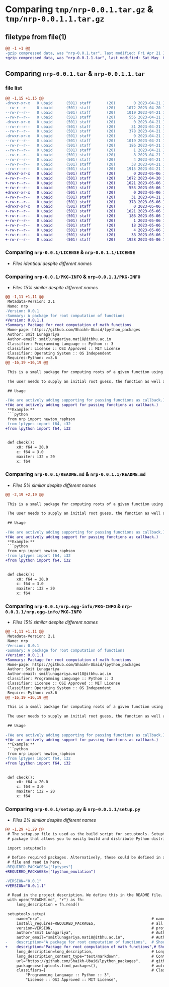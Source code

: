 # Comparing `tmp/nrp-0.0.1.tar.gz` & `tmp/nrp-0.0.1.1.tar.gz`

## filetype from file(1)

```diff
@@ -1 +1 @@
-gzip compressed data, was "nrp-0.0.1.tar", last modified: Fri Apr 21 14:54:00 2023, max compression
+gzip compressed data, was "nrp-0.0.1.1.tar", last modified: Sat May  6 13:52:38 2023, max compression
```

## Comparing `nrp-0.0.1.tar` & `nrp-0.0.1.1.tar`

### file list

```diff
@@ -1,15 +1,15 @@
-drwxr-xr-x   0 ubaid      (501) staff       (20)        0 2023-04-21 14:54:00.452240 nrp-0.0.1/
--rw-r--r--   0 ubaid      (501) staff       (20)     1072 2023-04-20 19:31:35.000000 nrp-0.0.1/LICENSE
--rw-r--r--   0 ubaid      (501) staff       (20)     1019 2023-04-21 14:54:00.452102 nrp-0.0.1/PKG-INFO
--rw-r--r--   0 ubaid      (501) staff       (20)      556 2023-04-21 14:48:38.000000 nrp-0.0.1/README.md
-drwxr-xr-x   0 ubaid      (501) staff       (20)        0 2023-04-21 14:54:00.450908 nrp-0.0.1/nrp/
--rw-r--r--   0 ubaid      (501) staff       (20)       31 2023-04-21 12:46:47.000000 nrp-0.0.1/nrp/__init__.py
--rw-r--r--   0 ubaid      (501) staff       (20)      378 2023-04-21 14:48:44.000000 nrp-0.0.1/nrp/nr.py
-drwxr-xr-x   0 ubaid      (501) staff       (20)        0 2023-04-21 14:54:00.451893 nrp-0.0.1/nrp.egg-info/
--rw-r--r--   0 ubaid      (501) staff       (20)     1019 2023-04-21 14:54:00.000000 nrp-0.0.1/nrp.egg-info/PKG-INFO
--rw-r--r--   0 ubaid      (501) staff       (20)      186 2023-04-21 14:54:00.000000 nrp-0.0.1/nrp.egg-info/SOURCES.txt
--rw-r--r--   0 ubaid      (501) staff       (20)        1 2023-04-21 14:54:00.000000 nrp-0.0.1/nrp.egg-info/dependency_links.txt
--rw-r--r--   0 ubaid      (501) staff       (20)        8 2023-04-21 14:54:00.000000 nrp-0.0.1/nrp.egg-info/requires.txt
--rw-r--r--   0 ubaid      (501) staff       (20)        4 2023-04-21 14:54:00.000000 nrp-0.0.1/nrp.egg-info/top_level.txt
--rw-r--r--   0 ubaid      (501) staff       (20)       38 2023-04-21 14:54:00.452281 nrp-0.0.1/setup.cfg
--rw-r--r--   0 ubaid      (501) staff       (20)     1915 2023-04-21 14:48:48.000000 nrp-0.0.1/setup.py
+drwxr-xr-x   0 ubaid      (501) staff       (20)        0 2023-05-06 13:52:38.290311 nrp-0.0.1.1/
+-rw-r--r--   0 ubaid      (501) staff       (20)     1072 2023-04-20 19:31:35.000000 nrp-0.0.1.1/LICENSE
+-rw-r--r--   0 ubaid      (501) staff       (20)     1021 2023-05-06 13:52:38.290188 nrp-0.0.1.1/PKG-INFO
+-rw-r--r--   0 ubaid      (501) staff       (20)      553 2023-05-06 13:52:09.000000 nrp-0.0.1.1/README.md
+drwxr-xr-x   0 ubaid      (501) staff       (20)        0 2023-05-06 13:52:38.289414 nrp-0.0.1.1/nrp/
+-rw-r--r--   0 ubaid      (501) staff       (20)       31 2023-04-21 12:46:47.000000 nrp-0.0.1.1/nrp/__init__.py
+-rw-r--r--   0 ubaid      (501) staff       (20)      378 2023-05-06 13:52:09.000000 nrp-0.0.1.1/nrp/nr.py
+drwxr-xr-x   0 ubaid      (501) staff       (20)        0 2023-05-06 13:52:38.290025 nrp-0.0.1.1/nrp.egg-info/
+-rw-r--r--   0 ubaid      (501) staff       (20)     1021 2023-05-06 13:52:38.000000 nrp-0.0.1.1/nrp.egg-info/PKG-INFO
+-rw-r--r--   0 ubaid      (501) staff       (20)      186 2023-05-06 13:52:38.000000 nrp-0.0.1.1/nrp.egg-info/SOURCES.txt
+-rw-r--r--   0 ubaid      (501) staff       (20)        1 2023-05-06 13:52:38.000000 nrp-0.0.1.1/nrp.egg-info/dependency_links.txt
+-rw-r--r--   0 ubaid      (501) staff       (20)       18 2023-05-06 13:52:38.000000 nrp-0.0.1.1/nrp.egg-info/requires.txt
+-rw-r--r--   0 ubaid      (501) staff       (20)        4 2023-05-06 13:52:38.000000 nrp-0.0.1.1/nrp.egg-info/top_level.txt
+-rw-r--r--   0 ubaid      (501) staff       (20)       38 2023-05-06 13:52:38.290348 nrp-0.0.1.1/setup.cfg
+-rw-r--r--   0 ubaid      (501) staff       (20)     1928 2023-05-06 13:52:12.000000 nrp-0.0.1.1/setup.py
```

### Comparing `nrp-0.0.1/LICENSE` & `nrp-0.0.1.1/LICENSE`

 * *Files identical despite different names*

### Comparing `nrp-0.0.1/PKG-INFO` & `nrp-0.0.1.1/PKG-INFO`

 * *Files 15% similar despite different names*

```diff
@@ -1,11 +1,11 @@
 Metadata-Version: 2.1
 Name: nrp
-Version: 0.0.1
-Summary: A package for root computation of functions
+Version: 0.0.1.1
+Summary: Package for root computation of math functions
 Home-page: https://github.com/Shaikh-Ubaid/lpython_packages
 Author: Smit Lunagariya
 Author-email: smitlunagariya.mat18@itbhu.ac.in
 Classifier: Programming Language :: Python :: 3
 Classifier: License :: OSI Approved :: MIT License
 Classifier: Operating System :: OS Independent
 Requires-Python: >=3.6
@@ -16,19 +16,19 @@
 
 This is a small package for computing roots of a given function using newton-raphson method.
 
 The user needs to supply an initial root guess, the function as well as the first derivative of the function as callbacks.
 
 ## Usage
 
-(We are actively adding supporting for passing functions as callback.)
+(We are actively adding support for passing functions as callback.)
 **Example:**
 ```python
 from nrp import newton_raphson
-from lptypes import f64, i32
+from lpython import f64, i32
 
 
 def check():
     x0: f64 = 20.0
     c: f64 = 3.0
     maxiter: i32 = 20
     x: f64
```

### Comparing `nrp-0.0.1/README.md` & `nrp-0.0.1.1/README.md`

 * *Files 5% similar despite different names*

```diff
@@ -2,19 +2,19 @@
 
 This is a small package for computing roots of a given function using newton-raphson method.
 
 The user needs to supply an initial root guess, the function as well as the first derivative of the function as callbacks.
 
 ## Usage
 
-(We are actively adding supporting for passing functions as callback.)
+(We are actively adding support for passing functions as callback.)
 **Example:**
 ```python
 from nrp import newton_raphson
-from lptypes import f64, i32
+from lpython import f64, i32
 
 
 def check():
     x0: f64 = 20.0
     c: f64 = 3.0
     maxiter: i32 = 20
     x: f64
```

### Comparing `nrp-0.0.1/nrp.egg-info/PKG-INFO` & `nrp-0.0.1.1/nrp.egg-info/PKG-INFO`

 * *Files 15% similar despite different names*

```diff
@@ -1,11 +1,11 @@
 Metadata-Version: 2.1
 Name: nrp
-Version: 0.0.1
-Summary: A package for root computation of functions
+Version: 0.0.1.1
+Summary: Package for root computation of math functions
 Home-page: https://github.com/Shaikh-Ubaid/lpython_packages
 Author: Smit Lunagariya
 Author-email: smitlunagariya.mat18@itbhu.ac.in
 Classifier: Programming Language :: Python :: 3
 Classifier: License :: OSI Approved :: MIT License
 Classifier: Operating System :: OS Independent
 Requires-Python: >=3.6
@@ -16,19 +16,19 @@
 
 This is a small package for computing roots of a given function using newton-raphson method.
 
 The user needs to supply an initial root guess, the function as well as the first derivative of the function as callbacks.
 
 ## Usage
 
-(We are actively adding supporting for passing functions as callback.)
+(We are actively adding support for passing functions as callback.)
 **Example:**
 ```python
 from nrp import newton_raphson
-from lptypes import f64, i32
+from lpython import f64, i32
 
 
 def check():
     x0: f64 = 20.0
     c: f64 = 3.0
     maxiter: i32 = 20
     x: f64
```

### Comparing `nrp-0.0.1/setup.py` & `nrp-0.0.1.1/setup.py`

 * *Files 2% similar despite different names*

```diff
@@ -1,29 +1,29 @@
 # The setup.py file is used as the build script for setuptools. Setuptools is a
 # package that allows you to easily build and distribute Python distributions.
 
 import setuptools
 
 # Define required packages. Alternatively, these could be defined in a separate
 # file and read in here.
-REQUIRED_PACKAGES=["lptypes"]
+REQUIRED_PACKAGES=["lpython_emulation"]
 
-VERSION="0.0.1"
+VERSION="0.0.1.1"
 
 # Read in the project description. We define this in the README file.
 with open("README.md", "r") as fh:
     long_description = fh.read()
 
 setuptools.setup(
     name="nrp",                                                 # name of project
     install_requires=REQUIRED_PACKAGES,                         # all requirements used by this package
     version=VERSION,                                            # project version, read from version.py
     author="Smit Lunagariya",                                   # Author, shown on PyPI
     author_email="smitlunagariya.mat18@itbhu.ac.in",            # Author email
-    description="A package for root computation of functions",  # Short description of project
+    description="Package for root computation of math functions",# Short description of project
     long_description=long_description,                          # Long description, shown on PyPI
     long_description_content_type="text/markdown",              # Content type. Here, we used a markdown file.
     url="https://github.com/Shaikh-Ubaid/lpython_packages",     # github path
     packages=setuptools.find_packages(),                        # automatically finds packages in the current directory. You can also explictly list them.
     classifiers=[                                               # Classifiers give pip metadata about your project. See https://pypi.org/classifiers/ for a list of available classifiers.
         "Programming Language :: Python :: 3",
         "License :: OSI Approved :: MIT License",
```

